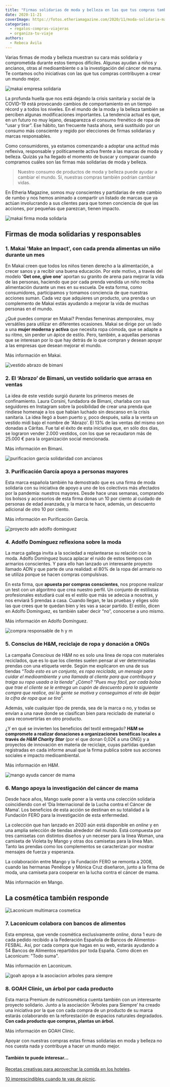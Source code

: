 ```yaml
---
title: "Firmas solidarias de moda y belleza en las que tus compras también suman"
date: 2020-11-21
coverImage: https://fotos.etheriamagazine.com/2020/11/moda-solidaria-makai.jpg
categories: 
  - regalos-compras-viajeras
  - organiza-tu-viaje
authors: 
  - Rebeca Ávila
---
```


Varias firmas de moda y belleza muestran su cara más solidaria y comprometida durante 
estos tiempos difíciles. Algunas ayudan a niños y ancianos, otras al medioambiente o a 
la investigación del cáncer de mama. Te contamos ocho iniciativas con las que tus 
compras contribuyen a crear un mundo mejor. 

![makai empresa solidaria](https://fotos.etheriamagazine.com/2020/11/moda-solidaria-makai.jpg "© Makai, compras de moda solidarias.")

La profunda huella que nos está dejando la crisis sanitaria y social de la COVID-19 está 
provocando cambios de comportamiento en un tiempo récord y a todos los niveles. En el 
mundo de la moda y la belleza también se perciben algunas modificaciones importantes. La 
tendencia actual es que, en un futuro no muy lejano, desaparezca el consumo frenético de 
ropa de “usar y tirar”. Ese hábito, tan frecuente hasta ahora, será sustituido por un 
consumo más consciente y regido por elecciones de firmas solidarias y marcas 
responsables. 

Como consumidores, ya estamos comenzando a adoptar una actitud más reflexiva, 
responsable y políticamente activa frente a las marcas de moda y belleza. Quizás ya ha 
llegado el momento de buscar y comparar cuando compramos cuáles son las firmas más 
solidarias de moda y belleza. 

> Nuestro consumo de productos de moda y belleza puede ayudar a cambiar el mundo. Sí, 
> nuestras compras también podrían cambiar vidas. 

En Etheria Magazine, somos muy conscientes y partidarias de este cambio de rumbo y nos 
hemos animado a compartir un listado de marcas que ya actúan involucrando a sus clientes 
para que tomen conciencia de que las acciones, por pequeñas que parezcan, tienen 
impacto. 

![makai firma moda solidaria](https://fotos.etheriamagazine.com/2020/11/makai-compras-solidarias.jpg "En © Makai, con cada prenda que compras alimentas un niño durante un mes.")

## Firmas de moda solidarias y responsables

### 1\. Makai 'Make an Impact', con cada prenda alimentas un niño durante un mes

En Makai creen que todos los niños tienen derecho a la alimentación, a crecer sanos y a 
recibir una buena educación. Por este motivo, a través del modelo '**Get one, give 
one**' aportan su granito de arena para mejorar la vida de las personas, haciendo que 
por cada prenda vendida un niño reciba alimentación durante un mes en su escuela. De 
esta forma, como consumidores, participamos y tomamos conciencia de que nuestras 
acciones suman. Cada vez que adquieres un producto, una prenda o un complemento de Makai 
estás ayudando a mejorar la vida de muchas personas en el mundo. 

¿Qué puedes comprar en Makai? Prendas femeninas atemporales, muy versátiles para 
utilizar en diferentes ocasiones. Makai se dirige por un lado a una **mujer moderna y 
activa** que necesita ropa cómoda, que se adapte a su ritmo, sin perder un ápice de 
estilo. Pero, también, a aquellas personas que se interesan por lo que hay detrás de lo 
que compran y desean apoyar a las empresas que desean mejorar el mundo. 

Más información en Makai. 

![vestido abrazo de bimani](https://fotos.etheriamagazine.com/2020/11/vestido-abrazo-bimani.jpg "Vestido 'Abrazo' de © Bimani.")

### 2\. El ‘Abrazo’ de Bimani, un vestido solidario que arrasa en ventas

La idea de este vestido surgió durante los primeros meses de confinamiento. Laura 
Corsini, fundadora de Bimani, charlaba con sus seguidores en Instagram sobre la 
posibilidad de crear una prenda que rindiese homenaje a los que habían luchado sin 
descanso en la crisis sanitaria. La idea llegó a buen puerto y, poco después, salía a la 
venta un vestido midi bajo el nombre de 'Abrazo'. El 13% de las ventas del mismo son 
donadas a Cáritas. Fue tal el éxito de esta iniciativa que, en sólo dos días, se 
lograron vender 2.000 vestidos, con los que se recaudaron más de 25.000 € para la 
organización social mencionada. 

Más información en Bimani. 

![purificacion garcia solidaridad con ancianos](https://fotos.etheriamagazine.com/2020/11/purificacion-garcia-solidaridad-ancianos.jpg "© Purificación García apoya a los mayores.")

### 3\. Purificación García apoya a personas mayores

Esta marca española también ha demostrado que es una firma de moda solidaria con su 
iniciativa de apoyo a uno de los colectivos más afectados por la pandemia: nuestros 
mayores. Desde hace unas semanas, comprando los bolsos y accesorios de esta firma donas 
un 10 por ciento al cuidado de personas de edad avanzada, y la marca te hace, además, un 
descuento adicional de otro 10 por ciento. 

Más información en Purificación García. 

![proyecto adn adolfo dominguez](https://fotos.etheriamagazine.com/2020/11/adolfo-dominguez-adn.jpg "Proyecto ADN de © Adolfo Domínguez.")

### 4\. Adolfo Domínguez reflexiona sobre la moda

La marca gallega invita a la sociedad a replantearse su relación con la moda. Adolfo 
Domínguez busca aplacar el ruido de estos tiempos con armarios conscientes. Y para ello 
han lanzado un interesante proyecto llamado ADN y que parte de una realidad: el 80% de 
la ropa del armario no se utiliza porque se hacen compras compulsivas. 

En esta firma, que **apuesta por compras conscientes**, nos propone realizar un test con 
un algoritmo que crea nuestro perfil. Un conjunto de estilistas profesionales estudiará 
cual es el estilo que más se adecúa a nosotras, y nos enviará 5 prendas a casa. Cuando 
llegan, te las pruebas y eliges sólo las que crees que te quedan bien y les vas a sacar 
partido. El estilo, dicen en Adolfo Domínguez, es también saber decir “no”, conocerse a 
uno mismo. 

Más información en Adolfo Domínguez. 

![compra responsable de h y m](https://fotos.etheriamagazine.com/2020/11/h-y-m-conscious.jpg "Iniciativa Conscious de © H&M.")

### 5\. Conscius de H&M, reciclaje de ropa y donación a ONGs

La campaña _Conscious_ de H&M no es solo una línea de ropa con materiales reciclados, 
que es lo que los clientes suelen pensar al ver determinadas prendas con una etiqueta 
verde. Según me explicaron en una de sus tiendas “_Todo esto es un conjunto, es ropa 
reciclada, un mensaje para cuidar el medioambiente y una llamada al cliente para que 
contribuya y traiga su ropa usada a la tienda”_ ¿Cómo? “_Pues muy fácil, por cada bolsa 
que trae el cliente se le entrega un cupón de descuento para la siguiente compra que 
realice, así la gente se motiva y conseguimos el reto de bajar la cifra de ropa que se 
tira_”. 

Además, vale cualquier tipo de prenda, sea de la marca o no, y todas se envían a una 
nave donde se clasifican bien para reciclado de material o para reconvertirlas en otro 
producto. 

¿Y en qué se invierten los beneficios del textil entregado? **H&M se compromete a 
realizar donaciones a organizaciones benéficas locales a través de _H&M Charity Star_** 
(por el que donan 0,02€ a una ONG) y a proyectos de innovación en materia de reciclaje, 
cuyas partidas quedan registradas en cada informe anual que la firma publica sobre sus 
acciones sociales e impacto medioambiental. 

Más información en H&M. 

![mango ayuda cancer de mama](https://fotos.etheriamagazine.com/2020/11/mango-cancer-mama.jpg "Colección solidaria de © Mango.")

### 6\. Mango apoya la investigación del cáncer de mama

Desde hace años, Mango suele poner a la venta una colección solidaria coincidiendo con 
el ‘Día Internacional de la Lucha contra el Cáncer de Mama’. Los beneficios de esta 
acción se destinan en su totalidad a la Fundación FERO para la investigación de esta 
enfermedad. 

La colección que han lanzado en 2020 aún está disponible en _online_ y en una amplia 
selección de tiendas alrededor del mundo. Está compuesta por tres camisetas con 
distintos diseños y un neceser para la línea Woman, una camiseta de Violeta by Mango y 
otras dos camisetas para la línea Man. Tanto las prendas como los complementos se 
caracterizan por mostrar mensajes de fuerza y esperanza. 

La colaboración entre Mango y la Fundación FERO se remonta a 2008, cuando las hermanas 
Penélope y Mónica Cruz diseñaron, junto a la firma de moda, una camiseta para cooperar 
en la lucha contra el cáncer de mama. 

Más información en Mango. 

## La cosmética también responde

![Laconicum multimarca cosmetica](https://fotos.etheriamagazine.com/2020/11/Tonico-Perricone-skin-shine-Laconicum.jpg "Laconicum también apoya causas solidarias. © Rébeca Ávila")

### 7\. Laconicum colabora con bancos de alimentos

Esta empresa, que vende cosmética exclusivamente _online_, dona 1 euro de cada pedido 
recibido a la Federación Española de Bancos de Alimentos-FESBAL. Así, por cada compra 
que hagas en su web, estarás ayudando a 54 Bancos de Alimentos repartidos por toda 
España. Como dicen en Laconicum: "Todo suma". 

Más información en Laconicum. 

![goah apoya a la asociacion arboles para siempre](https://fotos.etheriamagazine.com/2020/11/goah-arboles-para-siempre.jpg "© 'Árboles para siempre' es la organización que GOAH Clinic apoya.")

### 8\. GOAH Clinic, un árbol por cada producto

Esta marca Premium de nutricosmética cuenta también con un interesante proyecto 
solidario. Junto a la asociación 'Árboles para Siempre’ ha creado una iniciativa por la 
que con cada compra de un producto de su marca estarás colaborando en la reforestación 
de espacios naturales degradados. **Con cada producto que compras, plantas un árbol.** 

Más información en GOAH Clinic. 

Apoyar con nuestras compras estas firmas solidarias en moda y belleza no nos cuesta nada 
y contribuye a hacer un mundo mejor. 

#### También te puede interesar...

[Recetas creativas para aprovechar la comida en los 
hoteles](https://etheriamagazine.com/2020/11/02/recetas-para-aprovechar-restos-comida/). 

[10 imprescindibles cuando te vas de 
pícnic](https://etheriamagazine.com/2020/09/03/que-llevar-picnic-en-el-campo/).
